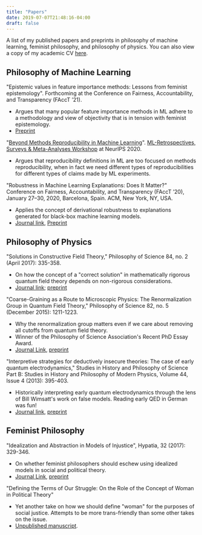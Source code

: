 ```yaml
---
title: "Papers"
date: 2019-07-07T21:48:16-04:00
draft: false
---
```


A list of my published papers and preprints in philosophy of machine learning, feminist philosophy, and philosophy of physics. 
You can also view a copy of my academic CV [here](https://www.dropbox.com/s/w1rzcljaubkzftx/cv.pdf?dl=0).

## Philosophy of Machine Learning

"Epistemic values in feature importance methods: Lessons from feminist epistemology". Forthcoming at the Conference on Fairness, Accountability, and Transparency (FAccT ’21).

- Argues that many popular feature importance methods in ML adhere to a methodology and view of objectivity that is in tension with feminist epistemology.
- [Preprint](https://www.dropbox.com/s/h6frbbisr945osd/paper.pdf?dl=0)

"[Beyond Methods Reproducibility in Machine Learning](https://ml-retrospectives.github.io/neurips2020/camera_ready/13.pdf)".  [ML-Retrospectives, Surveys & Meta-Analyses Workshop](https://ml-retrospectives.github.io/) at NeurIPS 2020.

- Argues that reproducibility definitions in ML are too focused on methods reproducibility, when in fact we need different types of reproducibilities for different types of claims made by ML experiments.

"Robustness in Machine Learning Explanations: Does It Matter?" Conference on Fairness, Accountability, and Transparency (FAccT ’20), January 27–30, 2020, Barcelona, Spain. ACM, New York, NY, USA. 

- Applies the concept of derivational robustness to explanations generated for black-box machine learning models.
- [Journal link](https://dl.acm.org/doi/abs/10.1145/3351095.3372836), [Preprint](https://www.dropbox.com/s/u4kwdk9m5o2u2sb/preprint.pdf?dl=0)

## Philosophy of Physics

"Solutions in Constructive Field Theory," Philosophy of Science 84, no. 2 (April 2017): 335-358.

- On how the concept of a "correct solution" in mathematically rigorous quantum field theory depends on non-rigorous considerations.
- [Journal link](https://www.journals.uchicago.edu/doi/abs/10.1086/690722); [preprint](http://philsci-archive.pitt.edu/12281/)

"Coarse-Graining as a Route to Microscopic Physics: The Renormalization Group in Quantum Field Theory," Philosophy of Science 82, no. 5 (December 2015): 1211-1223.

- Why the renormalization group matters even if we care about removing all cutoffs from quantum field theory.
- Winner of the Philosophy of Science Association's Recent PhD Essay Award.
- [Journal Link](https://www.journals.uchicago.edu/doi/abs/10.1086/684085), [preprint](http://philsci-archive.pitt.edu/12268/)

"Interpretive strategies for deductively insecure theories: The case of early quantum electrodynamics,"
Studies in History and Philosophy of Science Part B: Studies in History and Philosophy of Modern Physics,
Volume 44, Issue 4 (2013): 395-403.

- Historically interpreting early quantum electrodynamics through the lens of Bill Wimsatt's work on false models. Reading early QED in German was fun!
- [Journal link](https://www.sciencedirect.com/science/article/pii/S1355219813000701), [preprint](https://www.dropbox.com/s/tvidvhtfddkcqaa/preprint-website.pdf?dl=0)

## Feminist Philosophy

"Idealization and Abstraction in Models of Injustice", Hypatia, 32 (2017): 329-346. 

- On whether feminist philosophers should eschew using idealized models in social and political theory.
- [Journal Link](https://onlinelibrary.wiley.com/action/showCitFormats?doi=10.1111%2Fhypa.12317), [preprint](https://www.dropbox.com/s/yqlt8wsn9ko4bne/preprint-v4-ideal-theory.pdf?dl=0)

"Defining the Terms of Our Struggle: On the Role of the Concept of Woman in Political Theory"

- Yet another take on how we should define "woman" for the purposes of social justice. Attempts to be more trans-friendly than some other takes on the issue.
- [Unpublished manuscript](https://www.dropbox.com/s/f3my0ti1jbvwk19/vspc_woman-project.pdf?dl=0).